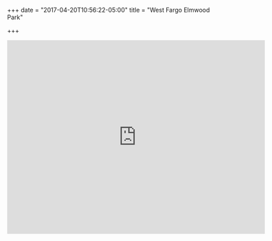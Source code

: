 +++
date = "2017-04-20T10:56:22-05:00"
title = "West Fargo Elmwood Park"

+++
<iframe src="https://www.google.com/maps/embed?pb=!1m18!1m12!1m3!1d2727.94739226266!2d-96.91063088466115!3d46.8644076791425!2m3!1f0!2f0!3f0!3m2!1i1024!2i768!4f13.1!3m3!1m2!1s0x52cf3496579adbab%3A0xe23fb1cc9edf7a4e!2sElmwood+Park!5e0!3m2!1sen!2sus!4v1492703907154" width="600" height="450" frameborder="0" style="border:0" allowfullscreen></iframe>
<!--more-->

